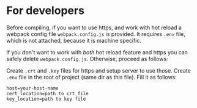 # For developers

Before compiling, if you want to use https, and work with hot reload a webpack config file `webpack.config.js` is provided. It requires *`.env`* file, which is not attached, because it is machine specific.

If you don't want to work with *both* hot reload feature and https you can safely delete `webpack.config.js`. Otherwise, proceed as follows:

Create `.crt` and `.key` files for https and setup server to use those.
Create `.env` file in the root of project (same dir as this file). Fill it as follows:

```
host=your-host-name
cert_location=path to crt file
key_location=path to key file
```